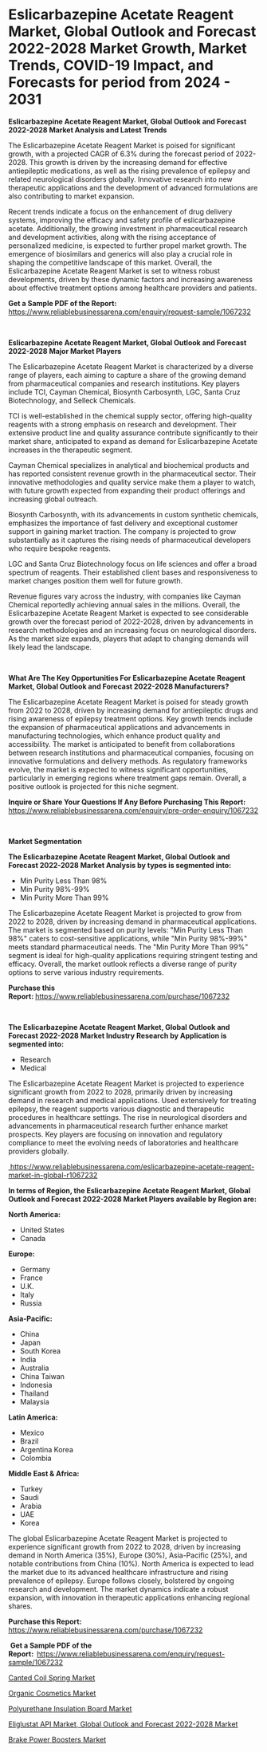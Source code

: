 <p><h1>Eslicarbazepine Acetate Reagent Market, Global Outlook and Forecast 2022-2028 Market Growth, Market Trends, COVID-19 Impact, and Forecasts for period from 2024 - 2031</h1></p><p><strong>Eslicarbazepine Acetate Reagent Market, Global Outlook and Forecast 2022-2028 Market Analysis and Latest Trends</strong></p>
<p><p>The Eslicarbazepine Acetate Reagent Market is poised for significant growth, with a projected CAGR of 6.3% during the forecast period of 2022-2028. This growth is driven by the increasing demand for effective antiepileptic medications, as well as the rising prevalence of epilepsy and related neurological disorders globally. Innovative research into new therapeutic applications and the development of advanced formulations are also contributing to market expansion.</p><p>Recent trends indicate a focus on the enhancement of drug delivery systems, improving the efficacy and safety profile of eslicarbazepine acetate. Additionally, the growing investment in pharmaceutical research and development activities, along with the rising acceptance of personalized medicine, is expected to further propel market growth. The emergence of biosimilars and generics will also play a crucial role in shaping the competitive landscape of this market. Overall, the Eslicarbazepine Acetate Reagent Market is set to witness robust developments, driven by these dynamic factors and increasing awareness about effective treatment options among healthcare providers and patients.</p></p>
<p><strong>Get a Sample PDF of the Report:&nbsp;</strong> <a href="https://www.reliablebusinessarena.com/enquiry/request-sample/1067232">https://www.reliablebusinessarena.com/enquiry/request-sample/1067232</a></p>
<p>&nbsp;</p>
<p><strong>Eslicarbazepine Acetate Reagent Market, Global Outlook and Forecast 2022-2028 Major Market Players</strong></p>
<p><p>The Eslicarbazepine Acetate Reagent Market is characterized by a diverse range of players, each aiming to capture a share of the growing demand from pharmaceutical companies and research institutions. Key players include TCI, Cayman Chemical, Biosynth Carbosynth, LGC, Santa Cruz Biotechnology, and Selleck Chemicals.</p><p>TCI is well-established in the chemical supply sector, offering high-quality reagents with a strong emphasis on research and development. Their extensive product line and quality assurance contribute significantly to their market share, anticipated to expand as demand for Eslicarbazepine Acetate increases in the therapeutic segment.</p><p>Cayman Chemical specializes in analytical and biochemical products and has reported consistent revenue growth in the pharmaceutical sector. Their innovative methodologies and quality service make them a player to watch, with future growth expected from expanding their product offerings and increasing global outreach.</p><p>Biosynth Carbosynth, with its advancements in custom synthetic chemicals, emphasizes the importance of fast delivery and exceptional customer support in gaining market traction. The company is projected to grow substantially as it captures the rising needs of pharmaceutical developers who require bespoke reagents.</p><p>LGC and Santa Cruz Biotechnology focus on life sciences and offer a broad spectrum of reagents. Their established client bases and responsiveness to market changes position them well for future growth.</p><p>Revenue figures vary across the industry, with companies like Cayman Chemical reportedly achieving annual sales in the millions. Overall, the Eslicarbazepine Acetate Reagent Market is expected to see considerable growth over the forecast period of 2022-2028, driven by advancements in research methodologies and an increasing focus on neurological disorders. As the market size expands, players that adapt to changing demands will likely lead the landscape.</p></p>
<p>&nbsp;</p>
<p><strong>What Are The Key Opportunities For Eslicarbazepine Acetate Reagent Market, Global Outlook and Forecast 2022-2028 Manufacturers?</strong></p>
<p><p>The Eslicarbazepine Acetate Reagent Market is poised for steady growth from 2022 to 2028, driven by increasing demand for antiepileptic drugs and rising awareness of epilepsy treatment options. Key growth trends include the expansion of pharmaceutical applications and advancements in manufacturing technologies, which enhance product quality and accessibility. The market is anticipated to benefit from collaborations between research institutions and pharmaceutical companies, focusing on innovative formulations and delivery methods. As regulatory frameworks evolve, the market is expected to witness significant opportunities, particularly in emerging regions where treatment gaps remain. Overall, a positive outlook is projected for this niche segment.</p></p>
<p><strong>Inquire or Share Your Questions If Any Before Purchasing This Report:</strong> <a href="https://www.reliablebusinessarena.com/enquiry/pre-order-enquiry/1067232">https://www.reliablebusinessarena.com/enquiry/pre-order-enquiry/1067232</a></p>
<p>&nbsp;</p>
<p><strong>Market Segmentation</strong></p>
<p><strong>The Eslicarbazepine Acetate Reagent Market, Global Outlook and Forecast 2022-2028 Market Analysis by types is segmented into:</strong></p>
<p><ul><li>Min Purity Less Than 98%</li><li>Min Purity 98%-99%</li><li>Min Purity More Than 99%</li></ul></p>
<p><p>The Eslicarbazepine Acetate Reagent Market is projected to grow from 2022 to 2028, driven by increasing demand in pharmaceutical applications. The market is segmented based on purity levels: "Min Purity Less Than 98%" caters to cost-sensitive applications, while "Min Purity 98%-99%" meets standard pharmaceutical needs. The "Min Purity More Than 99%" segment is ideal for high-quality applications requiring stringent testing and efficacy. Overall, the market outlook reflects a diverse range of purity options to serve various industry requirements.</p></p>
<p><strong>Purchase this Report:&nbsp;</strong><a href="https://www.reliablebusinessarena.com/purchase/1067232">https://www.reliablebusinessarena.com/purchase/1067232</a></p>
<p>&nbsp;</p>
<p><strong>The Eslicarbazepine Acetate Reagent Market, Global Outlook and Forecast 2022-2028 Market Industry Research by Application is segmented into:</strong></p>
<p><ul><li>Research</li><li>Medical</li></ul></p>
<p><p>The Eslicarbazepine Acetate Reagent Market is projected to experience significant growth from 2022 to 2028, primarily driven by increasing demand in research and medical applications. Used extensively for treating epilepsy, the reagent supports various diagnostic and therapeutic procedures in healthcare settings. The rise in neurological disorders and advancements in pharmaceutical research further enhance market prospects. Key players are focusing on innovation and regulatory compliance to meet the evolving needs of laboratories and healthcare providers globally.</p></p>
<p><a href="https://www.reliablebusinessarena.com/eslicarbazepine-acetate-reagent-market-in-global-r1067232">&nbsp;https://www.reliablebusinessarena.com/eslicarbazepine-acetate-reagent-market-in-global-r1067232</a></p>
<p><strong>In terms of Region, the Eslicarbazepine Acetate Reagent Market, Global Outlook and Forecast 2022-2028 Market Players available by Region are:</strong></p>
<p>
    <p> <strong> North America: </strong>
        <ul>
            <li>United States</li>
            <li>Canada</li>
        </ul>
        </p> 
    <p> <strong> Europe: </strong>
        <ul>
            <li>Germany</li>
            <li>France</li>
            <li>U.K.</li>
            <li>Italy</li>
            <li>Russia</li>
        </ul>
        </p> 
    <p> <strong> Asia-Pacific: </strong>
        <ul>
            <li>China</li>
            <li>Japan</li>
            <li>South Korea</li>
            <li>India</li>
            <li>Australia</li>
            <li>China Taiwan</li>
            <li>Indonesia</li>
            <li>Thailand</li>
            <li>Malaysia</li>
        </ul>
        </p> 
    <p> <strong> Latin America: </strong>
        <ul>
            <li>Mexico</li>
            <li>Brazil</li>
            <li>Argentina Korea</li>
            <li>Colombia</li>
        </ul>
        </p> 
    <p> <strong> Middle East & Africa: </strong>
        <ul>
            <li>Turkey</li>
            <li>Saudi</li>
            <li>Arabia</li>
            <li>UAE</li>
            <li>Korea</li>
        </ul>
    </p>
    </p>
<p><p>The global Eslicarbazepine Acetate Reagent Market is projected to experience significant growth from 2022 to 2028, driven by increasing demand in North America (35%), Europe (30%), Asia-Pacific (25%), and notable contributions from China (10%). North America is expected to lead the market due to its advanced healthcare infrastructure and rising prevalence of epilepsy. Europe follows closely, bolstered by ongoing research and development. The market dynamics indicate a robust expansion, with innovation in therapeutic applications enhancing regional shares.</p></p>
<p><strong>Purchase this Report: </strong><a href="https://www.reliablebusinessarena.com/purchase/1067232">https://www.reliablebusinessarena.com/purchase/1067232</a></p>
<p>&nbsp;<strong>Get a Sample PDF of the Report:&nbsp;&nbsp;</strong><a href="https://www.reliablebusinessarena.com/enquiry/request-sample/1067232">https://www.reliablebusinessarena.com/enquiry/request-sample/1067232</a></p>
<p><strong></strong></p>
<p><p><a href="https://issuu.com/reportprime-2/docs/canted-coil-spring-market-size-2030_a70ccad09c9363">Canted Coil Spring Market</a></p><p><a href="https://www.linkedin.com/pulse/market-forecasting-change-global-organic-cosmetics-dynamics-future-yln2c?trackingId=5WR%2FlIDzSgyLWSsxjzs69w%3D%3D">Organic Cosmetics Market</a></p><p><a href="https://issuu.com/reportprime-2/docs/polyurethane-insulation-board-marke_c6cde70181e51a">Polyurethane Insulation Board Market</a></p><p><a href="https://github.com/tamvrosiya/Market-Research-Report-List-6/blob/main/eliglustat-api-market-global-outlook-and-forecast-2022-2028-market.md">Eliglustat API Market, Global Outlook and Forecast 2022-2028 Market</a></p><p><a href="https://www.linkedin.com/pulse/unlocking-growth-potential-market-strategic-analysis-brake-zorqf?trackingId=nh1XsqTqT8mrZsT4DXkAJA%3D%3D">Brake Power Boosters Market</a></p></p>